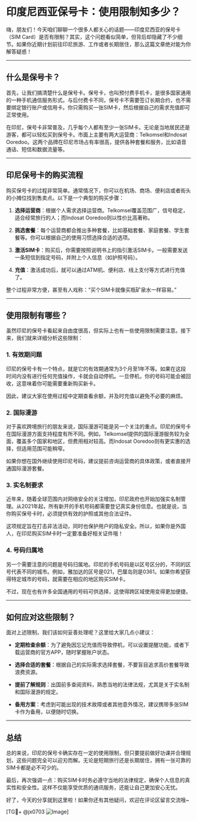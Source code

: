# 印度尼西亚保号卡：使用限制知多少？

嗨，朋友们！今天咱们聊聊一个很多人都关心的话题——印度尼西亚的保号卡（SIM Card）是否有限制？其实，这个问题看似简单，但背后却隐藏了不少细节。如果你近期计划前往印尼旅游、工作或者长期居住，那么这篇文章绝对能为你解答疑惑！

---

## 什么是保号卡？

首先，让我们搞清楚什么是保号卡。保号卡，也叫预付费手机卡，是很多国家通用的一种手机通信服务形式。与后付费卡不同，保号卡不需要签订长期合约，也不需要绑定银行账户或信用卡。你只需购买一张SIM卡，然后根据自己的需求充值即可正常使用。

在印尼，保号卡非常普及，几乎每个人都有至少一张SIM卡。无论是当地居民还是游客，都可以轻松买到保号卡。市面上主要有两大运营商：Telkomsel和Indosat Ooredoo。这两个品牌在印尼市场占有率很高，提供各种套餐和服务，比如语音通话、短信和数据流量等。

---

## 印尼保号卡的购买流程

购买保号卡的过程非常简单。通常情况下，你可以在机场、商场、便利店或者街头的小摊位找到售卖点。以下是一个典型的购买步骤：

1. **选择运营商**：根据个人需求选择运营商。Telkomsel覆盖范围广，信号稳定，适合经常旅行的人；而Indosat Ooredoo则以性价比高著称。
   
2. **挑选套餐**：每个运营商都会推出多种套餐，比如基础套餐、家庭套餐、学生套餐等。你可以根据自己的使用习惯选择合适的选项。

3. **激活SIM卡**：购买后，你需要按照说明书上的指引激活SIM卡。一般需要发送一条短信到指定号码，并附上个人信息（如护照号码）。

4. **充值**：激活成功后，就可以通过ATM机、便利店、线上支付等方式进行充值了。

整个过程非常方便，甚至有人戏称：“买个SIM卡就像买瓶矿泉水一样容易。”

---

## 使用限制有哪些？

虽然印尼的保号卡看起来自由度很高，但实际上也有一些使用限制需要注意。接下来，我们就来详细分析这些限制：

### 1. **有效期问题**
印尼的保号卡有一个特点，就是它的有效期通常为3个月至1年不等。如果在这段时间内没有进行任何充值操作，卡就会自动停机。一旦停机，你的号码可能会被回收，这意味着你可能需要重新购买新卡。

因此，建议大家在使用过程中定期查看余额，并及时充值以避免不必要的麻烦。

### 2. **国际漫游**
对于喜欢跨境旅行的朋友来说，国际漫游可能是另一个关注的重点。印尼的保号卡在国际漫游方面支持程度有所不同。例如，Telkomsel提供的国际漫游服务较为全面，覆盖多个国家和地区，但费用相对较高。而Indosat Ooredoo则有更实惠的选择，但适用范围可能稍窄。

如果你想在国外继续使用印尼号码，建议提前咨询运营商的具体政策，或者直接开通国际漫游套餐。

### 3. **实名制要求**
近年来，随着全球范围内对网络安全的关注增加，印尼政府也开始加强实名制管理。从2021年起，所有新开的手机号码都需要登记真实身份信息。也就是说，当你购买保号卡时，必须提供有效的护照或其他合法证件。

这项规定旨在打击非法活动，同时也保护用户的隐私安全。所以，如果你是外国人，在印尼购买SIM卡时一定要准备好相关证件哦！

### 4. **号码归属地**
另一个需要注意的问题是号码归属地。印尼的手机号码是以区号区分的，不同的区号代表不同的城市。例如，雅加达的区号是021，巴厘岛则是0361。如果你希望获得特定城市的号码，就需要在相应的地区购买SIM卡。

不过，现在也有许多全国通用的号码可供选择，这使得跨区域使用变得更加便捷。

---

## 如何应对这些限制？

面对上述限制，我们该如何妥善处理呢？这里给大家几点小建议：

- **定期检查余额**：为了避免因忘记充值而导致停机，可以设置提醒功能，或者下载运营商的官方APP，随时掌握账户状态。
  
- **选择合适的套餐**：根据自己的实际需求选择套餐，不要盲目追求高价套餐导致浪费资源。

- **提前了解规则**：出国前多查阅资料，熟悉当地的法律法规，尤其是关于实名制和国际漫游的规定。

- **备用方案**：考虑到可能出现的技术故障或者其他意外情况，建议携带多张SIM卡作为备用，以便随时切换。

---

## 总结

总的来说，印尼的保号卡确实存在一定的使用限制，但只要提前做好功课并合理规划，这些问题完全可以迎刃而解。无论是短期旅行还是长期居住，拥有一张可靠的SIM卡都是必不可少的。

最后，再次强调一点：购买SIM卡时务必遵守当地的法律规定，确保个人信息的真实性和安全性。这样不仅能享受优质的通讯服务，还能让自己更加安心无忧。

好了，今天的分享就到这里啦！如果你还有其他疑问，欢迎在评论区留言交流哦~ 

[TG💪+ @jx0703 ![Image](https://github.com/user-attachments/assets/dbca1d08-cadb-493c-b0ec-ad6f7a83f270)]
